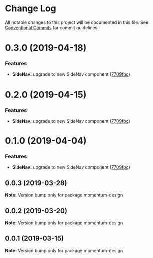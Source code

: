 # Change Log

All notable changes to this project will be documented in this file.
See [Conventional Commits](https://conventionalcommits.org) for commit guidelines.

# 0.3.0 (2019-04-18)


### Features

* **SideNav:** upgrade to new SideNav component ([7709fbc](https://github.com/collab-ui/collab-ui/commit/7709fbc))





# 0.2.0 (2019-04-15)


### Features

* **SideNav:** upgrade to new SideNav component ([7709fbc](https://github.com/collab-ui/collab-ui/commit/7709fbc))





# 0.1.0 (2019-04-04)


### Features

* **SideNav:** upgrade to new SideNav component ([7709fbc](https://github.com/collab-ui/collab-ui/commit/7709fbc))





## 0.0.3 (2019-03-28)

**Note:** Version bump only for package momentum-design





## 0.0.2 (2019-03-20)

**Note:** Version bump only for package momentum-design





## 0.0.1 (2019-03-15)

**Note:** Version bump only for package momentum-design
